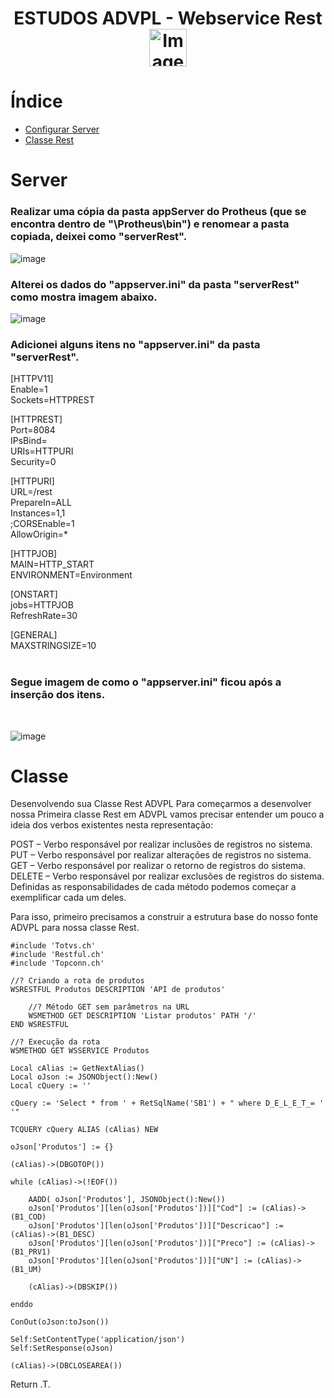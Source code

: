 <h1 align="center">
ESTUDOS ADVPL - Webservice Rest
<img src="https://user-images.githubusercontent.com/115876464/236182574-caa40b48-8bba-4a9f-858a-d933cc7c72d1.png" alt="Image" height="60"/>
</h1>

# Índice 
* [Configurar Server](#Server)
* [Classe Rest](#Classe)

# Server

<h3 align="left">
Realizar uma cópia da pasta appServer do Protheus (que se encontra dentro de "\Protheus\bin") e renomear a pasta copiada, deixei como "serverRest".
</h3>

![image](https://user-images.githubusercontent.com/115876464/236202274-a2005d51-401f-48c4-aa7b-fea804456ab4.png)

<h3 align="left">
Alterei os dados do "appserver.ini" da pasta "serverRest" como mostra imagem abaixo.
</h3>

![image](https://user-images.githubusercontent.com/115876464/236204141-9de11448-e512-4f8b-8032-e76a15c4380a.png)


<h3 align="left">
Adicionei alguns itens no "appserver.ini" da pasta "serverRest".
</h3>

[HTTPV11]<br>
Enable=1 <br>
Sockets=HTTPREST<br>

[HTTPREST]<br>
Port=8084<br>
IPsBind=<br>
URIs=HTTPURI<br>
Security=0<br>

[HTTPURI]<br>
URL=/rest<br>
PrepareIn=ALL<br>
Instances=1,1<br>
;CORSEnable=1<br>
AllowOrigin=*<br>

[HTTPJOB]<br>
MAIN=HTTP_START<br>
ENVIRONMENT=Environment<br>

[ONSTART]<br>
jobs=HTTPJOB<br>
RefreshRate=30<br>

[GENERAL]<br>
MAXSTRINGSIZE=10<br><br>

<h3 align="left">
Segue imagem de como o "appserver.ini" ficou após a inserção dos itens.</h3> <br>

![image](https://user-images.githubusercontent.com/115876464/236206886-3c5b1cd9-b4aa-4060-aa99-59a57d8ec9c8.png)





# Classe

Desenvolvendo sua Classe Rest ADVPL
Para começarmos a desenvolver nossa Primeira classe Rest em ADVPL vamos precisar entender um pouco a ideia dos verbos existentes nesta representação:

POST – Verbo responsável por realizar inclusões de registros no sistema.
PUT – Verbo  responsável por realizar alterações de registros no sistema.
GET – Verbo responsável por realizar o retorno de registros do sistema.
DELETE – Verbo  responsável por realizar exclusões de registros do sistema.
Definidas as responsabilidades de cada método podemos começar a exemplificar cada um deles.

Para isso, primeiro precisamos a construir a estrutura base do nosso fonte ADVPL para nossa classe Rest.







    #include 'Totvs.ch'
    #include 'Restful.ch'
    #include 'Topconn.ch'

    //? Criando a rota de produtos
    WSRESTFUL Produtos DESCRIPTION 'API de produtos' 

        //? Método GET sem parâmetros na URL
        WSMETHOD GET DESCRIPTION 'Listar produtos' PATH '/'
    END WSRESTFUL

    //? Execução da rota
    WSMETHOD GET WSSERVICE Produtos

    Local cAlias := GetNextAlias()
    Local oJson := JSONObject():New()
    Local cQuery := ''

    cQuery := 'Select * from ' + RetSqlName('SB1') + " where D_E_L_E_T_= ' '"

    TCQUERY cQuery ALIAS (cAlias) NEW

    oJson['Produtos'] := {}

    (cAlias)->(DBGOTOP())

    while (cAlias)->(!EOF())
    
        AADD( oJson['Produtos'], JSONObject():New())
        oJson['Produtos'][len(oJson['Produtos'])]["Cod"] := (cAlias)->(B1_COD)
        oJson['Produtos'][len(oJson['Produtos'])]["Descricao"] := (cAlias)->(B1_DESC)
        oJson['Produtos'][len(oJson['Produtos'])]["Preco"] := (cAlias)->(B1_PRV1)
        oJson['Produtos'][len(oJson['Produtos'])]["UN"] := (cAlias)->(B1_UM)

        (cAlias)->(DBSKIP())

    enddo

    ConOut(oJson:toJson())

    Self:SetContentType('application/json')
    Self:SetResponse(oJson)
    
    (cAlias)->(DBCLOSEAREA())

Return .T.
